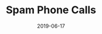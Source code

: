 ---
layout: album
title: Spam Phone Calls
date: 2019-06-17
has_art: false
description: A song I helped produce for my Audio production class
tracks: [
["Spam Phone Calls", "/assets/audio/SpamPhoneCalls.mp3"]]
---